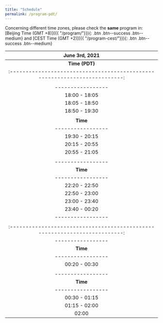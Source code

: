 ```yaml
---
title: "Schedule"
permalink: /program-pdt/
---
```


Concerning different time zones, please check the **same** program in: [Beijing Time (GMT +8)]({{ "/program/"}}){: .btn .btn--success .btn--medium} and [CEST Time (GMT +2)]({{ "/program-cest/"}}){: .btn .btn--success .btn--medium}


| **June 3rd, 2021**                                      |
| :-------------------------------------------------------------------------:|
| **Time (PDT)** | **Speaker**          | **Organization** |                   **Title**                                      |
| :-------------------------------------------------------------------------:|
|  |**Session One:**| |
| -----------------| -----------------|------------- | :-------------------------------------------------------------:|
| 18:00 - 18:05    |                  |              |     Welcome                                                  |
| 18:05 - 18:50    | [Patrick Wensing](/speakers/wensing)  | University of Notre Dame       |  It All Matters: Considerations Across Design and Control for Contact-Savvy Robots                                                            |
| 18:50 - 19:30    | [JIA Yan-Bin](/speakers/yan-bin/) | Iowa State University  | Targeted Batting of In-flight Objects by a Robotic Arm |
|  |**Session Two:**| | 
| **Time**             | **Speaker**          | **Organization** |                   **Title**                                      |
| -----------------| -----------------|------------- | :-------------------------------------------------------------: |
| 19:30 - 20:15    |  [Dragomir Nenchev ](/speakers/nenchev/) <br/>  (Yoshikazu Kanamiya) |  Kaishi Professional University | Emergent Humanoid Robot Motion Synergies <br/>Derived from the Momentum Equilibrium Principle and the Distribution of Momentum                                                             |
| 20:15 - 20:55    | [Mehdi Benallegue](/speakers/benallegue)| AIST, Tsukuba Japan |    New challenges for humanoids state observation: <br/>beyond the precision of floating-base kinematics                    |
| 20:55 - 21:05    |                  |              |     Teaser Session One|
| |**Session Three:**| |
| -----------------| -----------------|------------- | :-------------------------------------------------------------: |
| **Time**             | **Speaker**          | **Organization** |                   **Title**                                      |
| -----------------| -----------------|------------- | :-------------------------------------------------------------:|
| 22:20 - 22:50    | [REN Zeyu](/speakers/zeyu) | [Rokae R&D Center](https://www.rokae.com/) | Design of an Efficient 3-DoF Leg with Series-Parallel and Biarticular Compliant Actuation                                  |
| 22:50 - 23:00    |                  |              |     Teaser Session Two|
| 23:00 - 23:40    |  [Yuquan WANG](https://ywang-robotics.github.io/)     | CNRS-UM, LIRMM | Impact-Aware Task-Space Quadratic Programming Control       |
| 23:40 - 00:20    |  [Alessandro Saccon](/speakers/saccon)    | Eindhoven University of Technology    | Reference Spreading Control and Sensitivity Analysis <br/>About Robot Trajectories with Simultaneous Impacts |
| -----------------| -----------------|------------- | :-------------------------------------------------------------:|
| |**June 4th, 2021**|                          |
| :-------------------------------------------------------------------------:|
| -----------------| -----------------|------------- | :-------------------------------------------------------------:|
| **Time**             | **Speaker**          | **Organization** |                   **Title**                                      |
| -----------------| -----------------|------------- | :-------------------------------------------------------------:|
| 00:20 - 00:30    |                  |              |     Teaser Session Three|
|   |**Session Four:**| |
| -----------------| -----------------|------------- | :-------------------------------------------------------------:|
| **Time**             | **Speaker**          | **Organization** |                   **Title**                                      |
| -----------------| -----------------|------------- | :-------------------------------------------------------------:|
| 00:30 - 01:15    | [Aude Billard](/speakers/billard)  | EPFL |  Machine learning and dynamical systems for adaptive manipulation in humanoid robots|
| 01:15 - 02:00    |  [Roy Featherstone](/speakers/featherstone)       | Italian Institute of Technology       |  High Performance Balancing on a Narrow Support|
| 02:00    |  [Abderrahmane Kheddar](http://jrl-umi3218.github.io/member-kheddar.html)                |      CNRS-UM, LIRMM     |   Summary, Remarks, and Discussions                          |

